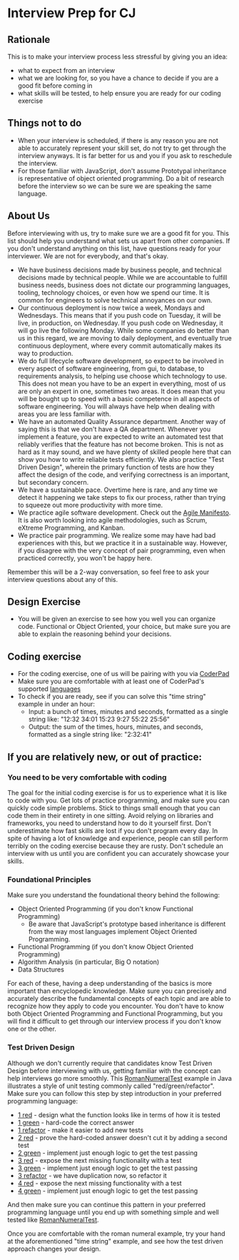 # Interview Prep for CJ

## Rationale
This is to make your interview process less stressful by giving you an idea:

- what to expect from an interview
- what we are looking for, so you have a chance to decide if you are a good fit before coming in
- what skills will be tested, to help ensure you are ready for our coding exercise

## Things not to do
- When your interview is scheduled, if there is any reason you are not able to accurately represent your skill set, do not try to get through the interview anyways.  It is far better for us and you if you ask to reschedule the interview.
- For those familiar with JavaScript, don't assume Prototypal inheritance is representative of object oriented programming.  Do a bit of research before the interview so we can be sure we are speaking the same language.

## About Us
Before interviewing with us, try to make sure we are a good fit for you.
This list should help you understand what sets us apart from other companies.
If you don't understand anything on this list, have questions ready for your interviewer.
We are not for everybody, and that's okay.

- We have business decisions made by business people, and technical decisions made by technical people.  While we are accountable to fulfill business needs, business does not dictate our programming languages, tooling, technology choices, or even how we spend our time.
It is common for engineers to solve technical annoyances on our own. 
- Our continuous deployment is now twice a week, Mondays and Wednesdays.
This means that if you push code on Tuesday, it will be live, in production, on Wednesday.
If you push code on Wednesday, it will go live the following Monday.
While some companies do better than us in this regard, we are moving to daily deployment, and eventually true continuous deployment, where every commit automatically makes its way to production.
- We do full lifecycle software development, so expect to be involved in every aspect of software engineering, from gui, to database, to requirements analysis, to helping use choose which technology to use.
This does not mean you have to be an expert in everything, most of us are only an expert in one, sometimes two areas.
It does mean that you will be bought up to speed with a basic competence in all aspects of software engineering.
You will always have help when dealing with areas you are less familiar with.
- We have an automated Quality Assurance department.
Another way of saying this is that we don't have a QA department.
Whenever you implement a feature, you are expected to write an automated test that reliably verifies that the feature has not become broken.
This is not as hard as it may sound, and we have plenty of skilled people here that can show you how to write reliable tests efficiently.
We also practice "Test Driven Design", wherein the primary function of tests are how they affect the design of the code, and verifying correctness is an important, but secondary concern.
- We have a sustainable pace.
Overtime here is rare, and any time we detect it happening we take steps to fix our process, rather than trying to squeeze out more productivity with more time.
- We practice agile software development.
Check out the [Agile Manifesto](http://agilemanifesto.org/).
It is also worth looking into agile methodologies, such as Scrum, eXtreme Programming, and Kanban.
- We practice pair programming.
We realize some may have had bad experiences with this, but we practice it in a sustainable way.
However, if you disagree with the very concept of pair programming, even when practiced correctly, you won't be happy here.

Remember this will be a 2-way conversation, so feel free to ask your interview questions about any of this.

## Design Exercise
- You will be given an exercise to see how you well you can organize code.  Functional or Object Oriented, your choice, but make sure you are able to explain the reasoning behind your decisions.

## Coding exercise
- For the coding exercise, one of us will be pairing with you via [CoderPad](https://coderpad.io)
- Make sure you are comfortable with at least one of CoderPad's supported [languages](https://coderpad.io/languages)
- To check if you are ready, see if you can solve this "time string" example in under an hour: 
    - Input: a bunch of times, minutes and seconds, formatted as a single string like: "12:32 34:01 15:23 9:27 55:22 25:56"
    - Output: the sum of the times, hours, minutes, and seconds, formatted as a single string like: "2:32:41"

## If you are relatively new, or out of practice:

### You need to be very comfortable with coding
The goal for the initial coding exercise is for us to experience what it is like to code with you.
Get lots of practice programming, and make sure you can quickly code simple problems.
Stick to things small enough that you can code them in their entirety in one sitting.
Avoid relying on libraries and frameworks, you need to understand how to do it yourself first.
Don't underestimate how fast skills are lost if you don't program every day.
In spite of having a lot of knowledge and experience, people can still perform terribly on the coding exercise because they are rusty.
Don't schedule an interview with us until you are confident you can accurately showcase your skills.

### Foundational Principles
Make sure you understand the foundational theory behind the following:
- Object Oriented Programming (if you don't know Functional Programming)
    - Be aware that JavaScript's prototype based inheritance is different from the way most languages implement Object Oriented Programming.
- Functional Programming (if you don't know Object Oriented Programming)
- Algorithm Analysis (in particular, Big O notation)
- Data Structures

For each of these, having a deep understanding of the basics is more important than encyclopedic knowledge.
Make sure you can precisely and accurately describe the fundamental concepts of each topic and are able to recognize how they apply to code you encounter.
You don't have to know both Object Oriented Programming and Functional Programming, but you will find it difficult to get through our interview process if you don't know one or the other.

### Test Driven Design
Although we don't currently require that candidates know Test Driven Design before interviewing with us, getting familiar with the concept can help interviews go more smoothly.
This [RomanNumeralTest](src/main/java/com/cj/interview/prep/RomanNumeralTest.java) example in Java illustrates a style of unit testing commonly called "red/green/refactor".
Make sure you can follow this step by step introduction in your preferred programming language:
- [1 red](src/main/java/com/cj/interview/prep/RomanNumeralTestA_1_red.java) - design what the function looks like in terms of how it is tested
- [1 green](src/main/java/com/cj/interview/prep/RomanNumeralTestB_1_green.java) - hard-code the correct answer 
- [1 refactor](src/main/java/com/cj/interview/prep/RomanNumeralTestC_1_refactor.java) - make it easier to add new tests
- [2 red](src/main/java/com/cj/interview/prep/RomanNumeralTestD_2_red.java) - prove the hard-coded answer doesn't cut it by adding a second test
- [2 green](src/main/java/com/cj/interview/prep/RomanNumeralTestE_2_green.java) - implement just enough logic to get the test passing
- [3 red](src/main/java/com/cj/interview/prep/RomanNumeralTestF_3_red.java) - expose the next missing functionality with a test
- [3 green](src/main/java/com/cj/interview/prep/RomanNumeralTestG_3_green.java) - implement just enough logic to get the test passing
- [3 refactor](src/main/java/com/cj/interview/prep/RomanNumeralTestH_3_refactor.java) - we have duplication now, so refactor it
- [4 red](src/main/java/com/cj/interview/prep/RomanNumeralTestI_4_red.java) - expose the next missing functionality with a test
- [4 green](src/main/java/com/cj/interview/prep/RomanNumeralTestJ_4_green.java) - implement just enough logic to get the test passing

And then make sure you can continue this pattern in your preferred programming language until you end up with something simple and well tested like [RomanNumeralTest](src/main/java/com/cj/interview/prep/RomanNumeralTest.java). 

Once you are comfortable with the roman numeral example, try your hand at the aforementioned "time string" example, and see how the test driven approach changes your design.

